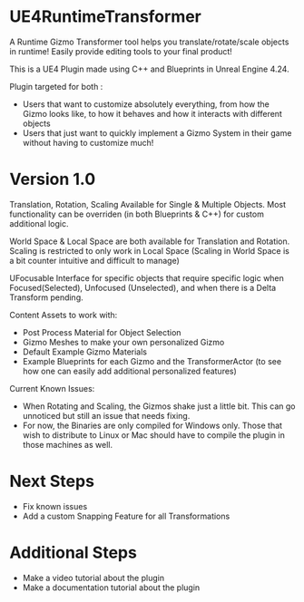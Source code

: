 # UE4RuntimeTransformer
A Runtime Gizmo Transformer tool helps you translate/rotate/scale objects in runtime! Easily provide editing tools to your final product!

This is a UE4 Plugin made using C++ and Blueprints in Unreal Engine 4.24.

Plugin targeted for both :
- Users that want to customize absolutely everything, from how the Gizmo looks like, to how it behaves and how it interacts with different objects
- Users that just want to quickly implement a Gizmo System in their game without having to customize much!

# Version 1.0

Translation, Rotation, Scaling Available for Single & Multiple Objects.
Most functionality can be overriden (in both Blueprints & C++) for custom additional logic.

World Space & Local Space are both available for Translation and Rotation. Scaling is restricted to only work in Local Space (Scaling in World Space is a bit counter intuitive and difficult to manage)

UFocusable Interface for specific objects that require specific logic when Focused(Selected), Unfocused (Unselected), and when there is a Delta Transform pending.

Content Assets to work with:
- Post Process Material for Object Selection
- Gizmo Meshes to make your own personalized Gizmo
- Default Example Gizmo Materials
- Example Blueprints for each Gizmo and the TransformerActor (to see how one can easily add additional personalized features)

Current Known Issues:
- When Rotating and Scaling, the Gizmos shake just a little bit. This can go unnoticed but
still an issue that needs fixing.
- For now, the Binaries are only compiled for Windows only. Those that wish to distribute to Linux or Mac should have to compile the plugin in those machines as well.

# Next Steps
- Fix known issues 
- Add a custom Snapping Feature for all Transformations

# Additional Steps
- Make a video tutorial about the plugin
- Make a documentation tutorial about the plugin

